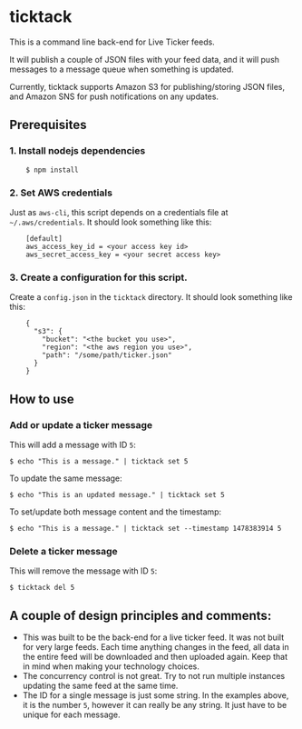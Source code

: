 # ticktack

This is a command line back-end for Live Ticker feeds.

It will publish a couple of JSON files with your feed data, and it will
push messages to a message queue when something is updated.

Currently, ticktack supports Amazon S3 for publishing/storing JSON files,
and Amazon SNS for push notifications on any updates.

## Prerequisites

### 1. Install nodejs dependencies

		$ npm install

### 2. Set AWS credentials

Just as `aws-cli`, this script depends on a credentials file at
`~/.aws/credentials`. It should look something like this:

		[default]
		aws_access_key_id = <your access key id>
		aws_secret_access_key = <your secret access key>


### 3. Create a configuration for this script.

Create a `config.json` in the `ticktack` directory. It should look something
like this:

		{
		  "s3": {
			"bucket": "<the bucket you use>",
			"region": "<the aws region you use>",
			"path": "/some/path/ticker.json"
		  }
		}

## How to use

### Add or update a ticker message

This will add a message with ID `5`:

	$ echo "This is a message." | ticktack set 5

To update the same message:

	$ echo "This is an updated message." | ticktack set 5

To set/update both message content and the timestamp:

	$ echo "This is a message." | ticktack set --timestamp 1478383914 5

### Delete a ticker message

This will remove the message with ID `5`:

	$ ticktack del 5

## A couple of design principles and comments:

* This was built to be the back-end for a live ticker feed. It was not built
for very large feeds. Each time anything changes in the feed, all data in the
entire feed will be downloaded and then uploaded again. Keep that in mind when
making your technology choices.
* The concurrency control is not great. Try to not run multiple instances
updating the same feed at the same time.
* The ID for a single message is just some string. In the examples above, it is
the number `5`, however it can really be any string. It just have to be unique
for each message.

